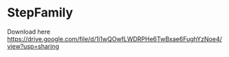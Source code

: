 # StepFamily
Download here https://drive.google.com/file/d/1i1wQOwfLWDRPHe6TwBxae6FughYzNoe4/view?usp=sharing
